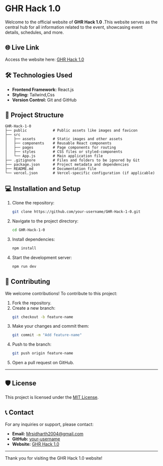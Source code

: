 # GHR Hack 1.0

Welcome to the official website of **GHR Hack 1.0** .This website serves as the central hub for all information related to the event, showcasing event details, schedules, and more.

## 🌐 Live Link
Access the website here: [GHR Hack 1.0](https://ghr-hack-1-0.vercel.app/)

## 🛠️ Technologies Used

- **Frontend Framework:** React.js
- **Styling:** Tailwind,Css
- **Version Control:** Git and GitHub

## 📂 Project Structure

```
GHR-Hack-1-0
├── public            # Public assets like images and favicon
├── src
│   ├── assets        # Static images and other assets
│   ├── components    # Reusable React components
│   ├── pages         # Page components for routing
│   ├── styles        # CSS files or styled-components
│   └── App.js        # Main application file
├── .gitignore        # Files and folders to be ignored by Git
├── package.json      # Project metadata and dependencies
├── README.md         # Documentation file
└── vercel.json       # Vercel-specific configuration (if applicable)
```


## 💻 Installation and Setup

1. Clone the repository:
   ```bash
   git clone https://github.com/your-username/GHR-Hack-1-0.git
   ```

2. Navigate to the project directory:
   ```bash
   cd GHR-Hack-1-0
   ```

3. Install dependencies:
   ```bash
   npm install
   ```

4. Start the development server:
   ```bash
   npm run dev
   ```


## 🤝 Contributing

We welcome contributions! To contribute to this project:

1. Fork the repository.
2. Create a new branch:
   ```bash
   git checkout -b feature-name
   ```
3. Make your changes and commit them:
   ```bash
   git commit -m "Add feature-name"
   ```
4. Push to the branch:
   ```bash
   git push origin feature-name
   ```
5. Open a pull request on GitHub.

---

## 🛡️ License

This project is licensed under the [MIT License](LICENSE).

## 📞 Contact

For any inquiries or support, please contact:
- **Email:** Mrsidharth2004@gmail.com
- **GitHub:** [your-username](https://github.com/unstopablesid)
- **Website:** [GHR Hack 1.0](https://ghr-hack-1-0.vercel.app/)

---

Thank you for visiting the GHR Hack 1.0 website!

